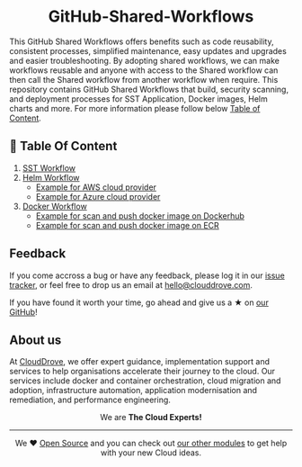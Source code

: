 <h1 align="center">GitHub-Shared-Workflows</h1>

This GitHub Shared Workflows offers benefits such as code reusability, consistent processes, simplified maintenance, easy updates and upgrades and easier troubleshooting. By adopting shared workflows, we can make workflows reusable and anyone with access to the Shared workflow can then call the Shared workflow from another workflow when require. This repository contains GitHub Shared Workflows that build, security scanning, and deployment processes for SST Application, Docker images, Helm charts and more. For more information please follow below [Table of Content](https://github.com/clouddrove/github-shared-workflows/tree/issue_357#-table-of-content).

## 🚀 Table Of Content
1. [SST Workflow](https://github.com/clouddrove/github-shared-workflows/blob/issue_357/SST_WF.md)   
2. [Helm Workflow](https://github.com/clouddrove/github-shared-workflows/blob/issue_357/HELM_WF.md)
   * [Example for AWS cloud provider](https://github.com/clouddrove/github-shared-workflows/blob/issue_357/HELM_WF.md#example-for-aws-cloud-provider)
   * [Example for Azure cloud provider](https://github.com/clouddrove/github-shared-workflows/blob/issue_357/HELM_WF.md#example-for-azure-cloud-provider) 
3. [Docker Workflow](https://github.com/clouddrove/github-shared-workflows/blob/issue_357/DOCKER_WF.md)
   * [Example for scan and push docker image on Dockerhub](https://github.com/clouddrove/github-shared-workflows/blob/issue_357/DOCKER_WF.md#example-for-scan-and-push-docker-image-on-dockerhub)
   * [Example for scan and push docker image on ECR](https://github.com/clouddrove/github-shared-workflows/blob/issue_357/DOCKER_WF.md#example-for-scan-and-push-docker-image-on-ecr)


## Feedback 
If you come accross a bug or have any feedback, please log it in our [issue tracker](https://github.com/clouddrove/github-shared-workflows/issues), or feel free to drop us an email at [hello@clouddrove.com](mailto:hello@clouddrove.com).

If you have found it worth your time, go ahead and give us a ★ on [our GitHub](https://github.com/clouddrove/github-shared-workflows)!

## About us

At [CloudDrove][website], we offer expert guidance, implementation support and services to help organisations accelerate their journey to the cloud. Our services include docker and container orchestration, cloud migration and adoption, infrastructure automation, application modernisation and remediation, and performance engineering.

<p align="center">We are <b> The Cloud Experts!</b></p>
<hr />
<p align="center">We ❤️  <a href="https://github.com/clouddrove">Open Source</a> and you can check out <a href="https://github.com/clouddrove">our other modules</a> to get help with your new Cloud ideas.</p>

  [website]: https://clouddrove.com
  [github]: https://github.com/clouddrove
  [linkedin]: https://cpco.io/linkedin
  [twitter]: https://twitter.com/clouddrove/
  [email]: https://clouddrove.com/contact-us.html
  [terraform_modules]: https://github.com/clouddrove?utf8=%E2%9C%93&q=terraform-&type=&language=
